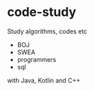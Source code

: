 # code-study
Study algorithms, codes etc
- BOJ
- SWEA
- programmers
- sql

with Java, Kotlin and C++
